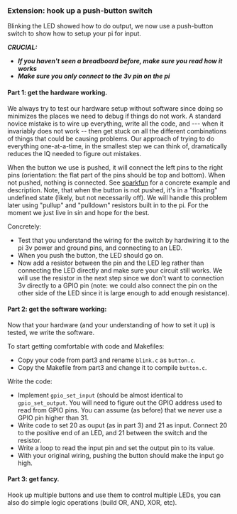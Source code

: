 ### Extension: hook up a push-button switch

Blinking the LED showed how to do output, we now use a push-button switch
to show how to setup your pi for input.

***CRUCIAL:***
  - ***If you haven't seen a breadboard before, make sure you read how it works***
  - ***Make sure you only connect to the 3v pin on the pi***

#### Part 1: get the hardware working.

We always try to test our hardware setup without software since doing
so minimizes the places we need to debug if things do not work. A standard
novice mistake is to wire up everything, write all the code, and ---
when it invariably does not work --  then get stuck on all the different
combinations of things that could be causing problems.  Our approach
of trying to do everything one-at-a-time, in the smallest step we can
think of, dramatically reduces the IQ needed to figure out mistakes.

When the button we use is pushed, it will connect the left pins to the
right pins (orientation: the flat part of the pins should be top and bottom).
When not pushed, nothing is connected.  See
[sparkfun](https://learn.sparkfun.com/tutorials/sik-experiment-guide-for-arduino---v32/experiment-5-push-buttons)
for a concrete example and description.  Note, that when the button
is not pushed, it's in a "floating" undefined state (likely, but not
necessarily off).  We will handle this problem later using "pullup" and
"pulldown" resistors built in to the pi.  For the moment we just live
in sin and hope for the best.

Concretely:
  - Test that you understand the wiring for the switch by hardwiring it to
  the pi 3v power and ground pins, and connecting to an LED.
  - When you push the button, the LED should go on.
  - Now add a resistor between the pin and the LED leg rather than connecting
   the LED directly and make sure your circuit still works.  We will use the resistor
   in the next step since we don't want to connection 3v directly to a GPIO pin 
   (note: we could also connect the pin on the other side of the LED since it
   is large enough to add enough resistance).

#### Part 2: get the software working:

Now that your hardware (and your understanding of how to set it up) is tested,
we write the software.

To start getting comfortable with code and Makefiles: 
  - Copy your code from part3 and rename `blink.c` as `button.c`.
  - Copy the Makefile from part3 and change it to compile `button.c`.

Write the code:
  - Implement `gpio_set_input` (should be almost identical to `gpio_set_output`.
    You will need to figure out the GPIO address used to read from GPIO pins.
    You can assume (as before) that we never use a GPIO pin higher than 31.
  - Write code to set 20 as ouput (as in part 3) and 21 as input.  Connect 20 
    to the positive end of an LED, and 21 between the switch and the resistor.
  - Write a loop to read the input pin and set the output pin to its value.
  - With your original wiring, pushing the button should make the input go high.

#### Part 3: get fancy.

Hook up multiple buttons and use them to control multiple LEDs, you can also
do simple logic operations (build OR, AND, XOR, etc).

